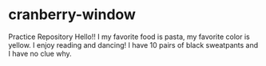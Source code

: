 # cranberry-window
Practice Repository
Hello!!
I my favorite food is pasta, my favorite color is yellow. I enjoy reading and dancing! I have 10 pairs of black sweatpants and I have no clue why.
